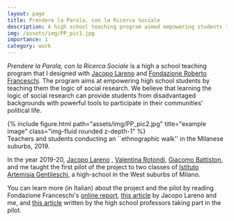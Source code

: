 ```yaml
---
layout: page
title: Prendere la Parola, con la Ricerca Sociale
description: A high school teaching program aimed empowering students through social research.
img: /assets/img/PP_pic1.jpg
importance: 1
category: work
---
```


*Prendere la Parola, con la Ricerca Sociale* is a high a school teaching program that I designed with [Jacopo Lareno](https://www.codiciricerche.it/it/people/jacopo-lareno-faccini/) and  [Fondazione Roberto Franceschi](https://www.fondfranceschi.it/). The program aims at empowering high school students by teaching them the logic of social research. We believe that learning the logic of social research can provide students from disadvantaged backgrounds with powerful tools to participate in their communities' political life. 

<div class="row">
    <div class="col-sm mt-3 mt-md-0">
        {% include figure.html path="assets/img/PP_pic2.jpg" title="example image" class="img-fluid rounded z-depth-1" %}
    </div>
</div>
<div class="caption">
    Teachers and students conducting an ``ethnographic walk'' in the Milanese suburbs, 2019.
</div>

In the year 2019-20, [Jacopo Lareno](https://www.codiciricerche.it/it/people/jacopo-lareno-faccini/) , [Valentina Rotondi](http://www.valentinarotondi.eu/), [Giacomo Battiston](https://giacomobattiston.com/), and me taught the first pilot of the project to two classes of [Istituto Artemisia Gentileschi](https://www.gentileschi.edu.it/), a high-school in the West suburbs of Milano.

You can learn more (in Italian) about the project and the pilot  by reading Fondazione Franceschi's [online report](https://www.fondfranceschi.it/prendereparola/), [this article](https://www.fondfranceschi.it/notizie/crescere-cittadine-e-cittadini-in-ricerca/63466/) by Jacopo Lareno and me, and [this article](https://www.fondfranceschi.it/notizie/prendere-la-parola-con-la-ricerca-sociale-unesperienza-che-suggerisce-un-modo-nuovo-di-fare-scuola/63610/) written by the high school professors taking part in the pilot. 
